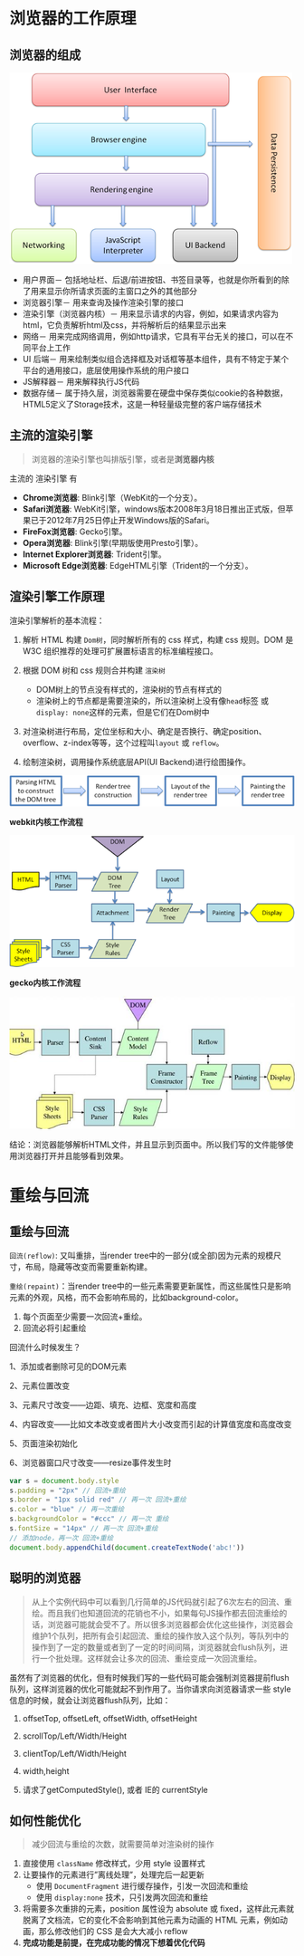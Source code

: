 # 浏览器的工作原理

## 浏览器的组成

![浏览器的组成](imgs/How-browsers-work1.png)

- 用户界面－ 包括地址栏、后退/前进按钮、书签目录等，也就是你所看到的除了用来显示你所请求页面的主窗口之外的其他部分
- 浏览器引擎－ 用来查询及操作渲染引擎的接口
- 渲染引擎（浏览器内核）－ 用来显示请求的内容，例如，如果请求内容为html，它负责解析html及css，并将解析后的结果显示出来
- 网络－ 用来完成网络调用，例如http请求，它具有平台无关的接口，可以在不同平台上工作
- UI 后端－ 用来绘制类似组合选择框及对话框等基本组件，具有不特定于某个平台的通用接口，底层使用操作系统的用户接口
- JS解释器－ 用来解释执行JS代码
- 数据存储－ 属于持久层，浏览器需要在硬盘中保存类似cookie的各种数据，HTML5定义了Storage技术，这是一种轻量级完整的客户端存储技术

## 主流的渲染引擎

> 浏览器的渲染引擎也叫排版引擎，或者是**浏览器内核**

主流的 渲染引擎 有

- **Chrome浏览器**: Blink引擎（WebKit的一个分支）。
- **Safari浏览器**: WebKit引擎，windows版本2008年3月18日推出正式版，但苹果已于2012年7月25日停止开发Windows版的Safari。
- **FireFox浏览器**: Gecko引擎。
- **Opera浏览器**: Blink引擎(早期版使用Presto引擎）。
- **Internet Explorer浏览器**: Trident引擎。
- **Microsoft Edge浏览器**: EdgeHTML引擎（Trident的一个分支）。

## 渲染引擎工作原理

渲染引擎解析的基本流程：

1. 解析 HTML 构建 `Dom树`，同时解析所有的 css 样式，构建 css 规则。DOM 是 W3C 组织推荐的处理可扩展置标语言的标准编程接口。
2. 根据 DOM 树和 css 规则合并构建 `渲染树`
   * DOM树上的节点没有样式的，渲染树的节点有样式的
   * 渲染树上的节点都是需要渲染的，所以渲染树上没有像`head`标签 或 `display: none`这样的元素，但是它们在Dom树中

3. 对渲染树进行布局，定位坐标和大小、确定是否换行、确定position、overflow、z-index等等，这个过程叫`layout` 或 `reflow`。
4. 绘制渲染树，调用操作系统底层API(UI Backend)进行绘图操作。



![](imgs/flow.png)



**webkit内核工作流程**

![](imgs/webkitflow.png)



**gecko内核工作流程**

![](imgs/gecko.jpg)



结论：浏览器能够解析HTML文件，并且显示到页面中。所以我们写的文件能够使用浏览器打开并且能够看到效果。



# 重绘与回流

## 重绘与回流

`回流(reflow)`: 又叫重排，当render tree中的一部分(或全部)因为元素的规模尺寸，布局，隐藏等改变而需要重新构建。

`重绘(repaint)`：当render tree中的一些元素需要更新属性，而这些属性只是影响元素的外观，风格，而不会影响布局的，比如background-color。

1. 每个页面至少需要一次回流+重绘。
2. 回流必将引起重绘

回流什么时候发生？

1、添加或者删除可见的DOM元素

2、元素位置改变

3、元素尺寸改变——边距、填充、边框、宽度和高度

4、内容改变——比如文本改变或者图片大小改变而引起的计算值宽度和高度改变

5、页面渲染初始化

6、浏览器窗口尺寸改变——resize事件发生时

```javascript
var s = document.body.style
s.padding = "2px" // 回流+重绘
s.border = "1px solid red" // 再一次 回流+重绘
s.color = "blue" // 再一次重绘
s.backgroundColor = "#ccc" // 再一次 重绘
s.fontSize = "14px" // 再一次 回流+重绘
// 添加node，再一次 回流+重绘
document.body.appendChild(document.createTextNode('abc!'))
```



## 聪明的浏览器

> 从上个实例代码中可以看到几行简单的JS代码就引起了6次左右的回流、重绘。而且我们也知道回流的花销也不小，如果每句JS操作都去回流重绘的话，浏览器可能就会受不了。所以很多浏览器都会优化这些操作，浏览器会维护1个队列，把所有会引起回流、重绘的操作放入这个队列，等队列中的操作到了一定的数量或者到了一定的时间间隔，浏览器就会flush队列，进行一个批处理。这样就会让多次的回流、重绘变成一次回流重绘。

虽然有了浏览器的优化，但有时候我们写的一些代码可能会强制浏览器提前flush队列，这样浏览器的优化可能就起不到作用了。当你请求向浏览器请求一些 style信息的时候，就会让浏览器flush队列，比如：

1. offsetTop, offsetLeft, offsetWidth, offsetHeight

2. scrollTop/Left/Width/Height

3. clientTop/Left/Width/Height

4. width,height

5. 请求了getComputedStyle(), 或者 IE的 currentStyle

## 如何性能优化

> 减少回流与重绘的次数，就需要简单对渲染树的操作

1. 直接使用 `className` 修改样式，少用 style 设置样式
2. 让要操作的元素进行”离线处理”，处理完后一起更新 
   - 使用 `DocumentFragment` 进行缓存操作，引发一次回流和重绘
   - 使用 `display:none` 技术，只引发两次回流和重绘
3. 将需要多次重排的元素，position 属性设为 absolute 或 fixed，这样此元素就脱离了文档流，它的变化不会影响到其他元素为动画的 HTML 元素，例如动画，那么修改他们的 CSS 是会大大减小 reflow 
4. **完成功能是前提，在完成功能的情况下想着优化代码** 

